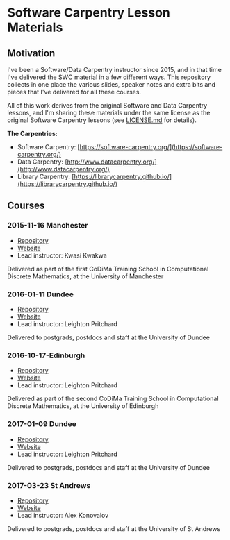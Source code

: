 # Software Carpentry Lesson Materials

## Motivation
I've been a Software/Data Carpentry instructor since 2015, and in that time I've delivered the SWC material in a few different ways. This repository collects in one place the various slides, speaker notes and extra bits and pieces that I've delivered for all these courses.

All of this work derives from the original Software and Data Carpentry lessons, and I'm sharing these materials under the same license as the original Software Carpentry lessons (see [LICENSE.md](LICENSE.md) for details).

**The Carpentries:**

* Software Carpentry: [https://software-carpentry.org/](https://software-carpentry.org/)
* Data Carpentry: [http://www.datacarpentry.org/](http://www.datacarpentry.org/)
* Library Carpentry: [https://librarycarpentry.github.io/](https://librarycarpentry.github.io/)


## Courses

### 2015-11-16 Manchester

* [Repository](https://github.com/kkwakwa/2015-11-16-manchester-codima)
* [Website](http://kkwakwa.github.io/2015-11-16-manchester-codima/)
* Lead instructor: Kwasi Kwakwa

Delivered as part of the first CoDiMa Training School in Computational Discrete Mathematics, at the University of Manchester

### 2016-01-11 Dundee

* [Repository](https://github.com/widdowquinn/2016-01-11-dundee)
* [Website](http://widdowquinn.github.io/2016-01-11-dundee/)
* Lead instructor: Leighton Pritchard

Delivered to postgrads, postdocs and staff at the University of Dundee

### 2016-10-17-Edinburgh 

* [Repository](https://github.com/widdowquinn/2016-10-17-edinburgh)
* [Website](https://widdowquinn.github.io/2016-10-17-edinburgh/)
* Lead instructor: Leighton Pritchard

Delivered as part of the second CoDiMa Training School in Computational Discrete Mathematics, at the University of Edinburgh

### 2017-01-09 Dundee

* [Repository](https://github.com/widdowquinn/2017-01-09-dundee)
* [Website](https://widdowquinn.github.io/2017-01-09-dundee/)
* Lead instructor: Leighton Pritchard

Delivered to postgrads, postdocs and staff at the University of Dundee

### 2017-03-23 St Andrews

* [Repository](https://github.com/alex-konovalov/2017-03-23-standrews)
* [Website](https://alex-konovalov.github.io/2017-03-23-standrews/)
* Lead instructor: Alex Konovalov

Delivered to postgrads, postdocs and staff at the University of St Andrews

